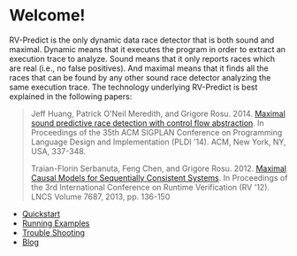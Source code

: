 # Welcome!

RV-Predict is the only dynamic data race detector that is both sound and maximal. Dynamic means that it executes the program in order to extract an execution trace to analyze. Sound means that it only reports races which are real (i.e., no false positives). And maximal means that it finds all the races that can be found by any other sound race detector analyzing the same execution trace. The technology underlying RV-Predict is best explained in the following papers:

> Jeff Huang, Patrick O'Neil Meredith, and Grigore Rosu. 2014. [Maximal sound predictive race detection with control flow abstraction](http://dx.doi.org/10.1145/2594291.2594315). In Proceedings of the 35th ACM SIGPLAN Conference on Programming Language Design and Implementation (PLDI '14). ACM, New York, NY, USA, 337-348.
>
> Traian-Florin Serbanuta, Feng Chen, and Grigore Rosu. 2012. [Maximal Causal Models for Sequentially Consistent Systems](http://dx.doi.org/10.1007/978-3-642-35632-2_16). In Proceedings of the 3rd International Conference on Runtime Verification (RV '12). LNCS Volume 7687, 2013, pp. 136-150

* [Quickstart](./quickstart.md)
* [Running Examples](./runningexamples.md)
* [Trouble Shooting](./troubleshooting.md)
* [Blog](https://runtimeverification.com/blog/category/rv-predict)